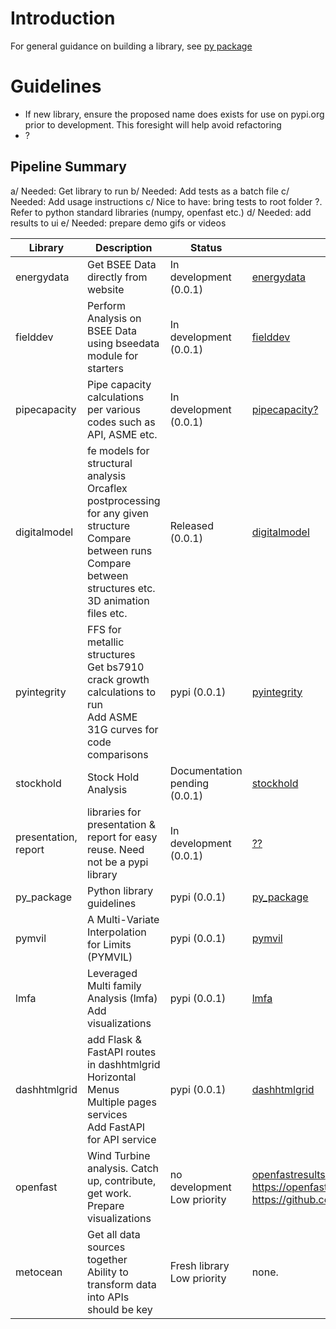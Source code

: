 # Introduction

For general guidance on building a library, see [py package](https://github.com/vamseeachanta/py_package)

# Guidelines

- If new library, ensure the proposed name does exists for use on pypi.org prior to development. This foresight will help avoid refactoring
- ?


## Pipeline Summary

a/ Needed: Get library to run
b/ Needed: Add tests as a batch file
c/ Needed: Add usage instructions
c/ Nice to have: bring tests to root folder ?. Refer to python standard libraries (numpy, openfast etc.)
d/ Needed: add results to ui
e/ Needed: prepare demo gifs or videos

| Library |  Description | Status | Reference | Status |
|---|---|------|---|---|
| energydata | Get BSEE Data directly from website |  In development (0.0.1) | [energydata](tba) |
| fielddev | Perform Analysis on BSEE Data using bseedata module for starters |  In development (0.0.1) | [fielddev](tba) |
| pipecapacity | Pipe capacity calculations per various codes such as API, ASME etc. |  In development (0.0.1) | [pipecapacity?](https://github.com/vamseeachanta/pipecapacity) |
| digitalmodel | fe models for structural analysis <br> Orcaflex postprocessing for any given structure <br> Compare between runs <br> Compare between structures etc. <br> 3D animation files etc.|  Released (0.0.1) | [digitalmodel](https://pypi.org/project/digitalmodel/0.0.1/) | ? |
| pyintegrity | FFS for metallic structures<br> Get bs7910 crack growth calculations to run<br> Add ASME 31G curves for code comparisons |  pypi (0.0.1) | [pyintegrity](https://github.com/vamseeachanta/pyintegrity) | running with instructions |
| stockhold | Stock Hold Analysis |  Documentation pending (0.0.1) | [stockhold](https://github.com/vamseeachanta/stockhold) |
| presentation, report | libraries for presentation & report for easy reuse. Need not be a pypi library |  In development (0.0.1) | [??](https://github.com/vamseeachanta/dashhtmlgrid) |
| py_package | Python library guidelines |  pypi (0.0.1) | [py_package](https://github.com/vamseeachanta/py_package) |
| pymvil | A Multi-Variate Interpolation for Limits (PYMVIL) |  pypi (0.0.1) | [pymvil](https://github.com/vamseeachanta/pymvil) | Roll this code into utilities. |
| lmfa | Leveraged Multi family Analysis (lmfa) <br> Add visualizations |  pypi (0.0.1) | [lmfa](https://github.com/vamseeachanta/lmfa) |
| dashhtmlgrid | add Flask & FastAPI routes in dashhtmlgrid <br> Horizontal Menus <br> Multiple pages <br> services <br> Add FastAPI for API service |  pypi (0.0.1) | [dashhtmlgrid](https://github.com/vamseeachanta/dashhtmlgrid) |
| openfast | Wind Turbine analysis. Catch up, contribute, get work. Prepare visualizations |  no development <br> Low priority | [openfastresults](tba) https://openfast.readthedocs.io/en/main/source/this_doc.html <br> https://github.com/OpenFAST/openfast|
| metocean | Get all data sources together <br> Ability to transform data into APIs should be key |  Fresh library <br> Low priority | none.
